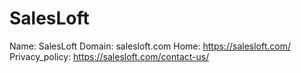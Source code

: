 
# SalesLoft

Name: SalesLoft
Domain: salesloft.com
Home: https://salesloft.com/
Privacy_policy: https://salesloft.com/contact-us/
